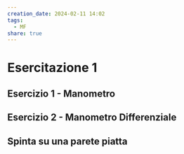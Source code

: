 ```yaml
---
creation_date: 2024-02-11 14:02
tags:
  - MF
share: true
---
```

# Esercitazione 1

## Esercizio 1 - Manometro

## Esercizio 2 - Manometro Differenziale

## Spinta su una parete piatta

